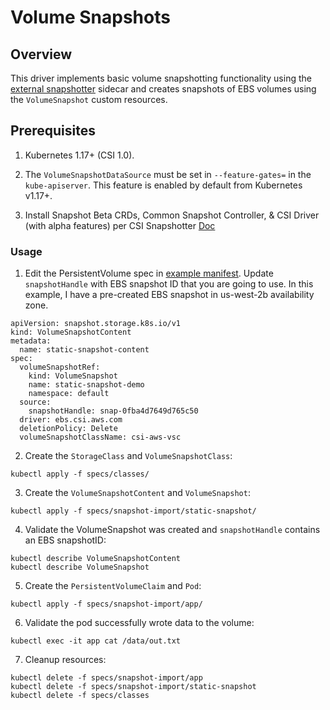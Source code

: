 # Volume Snapshots

## Overview

This driver implements basic volume snapshotting functionality using
the [external snapshotter](https://github.com/kubernetes-csi/external-snapshotter) sidecar and creates snapshots of EBS
volumes using the `VolumeSnapshot` custom resources.

## Prerequisites

1. Kubernetes 1.17+ (CSI 1.0).

2. The `VolumeSnapshotDataSource` must be set in `--feature-gates=` in the `kube-apiserver`. This feature is enabled by
   default from Kubernetes v1.17+.

3. Install Snapshot Beta CRDs, Common Snapshot Controller, & CSI Driver (with alpha features) per CSI
   Snapshotter [Doc](https://github.com/kubernetes-csi/external-snapshotter#usage)

### Usage

1. Edit the PersistentVolume spec in [example manifest](./static-snapshot/volume-snapshot-content.yaml).
   Update `snapshotHandle` with EBS snapshot ID that you are going to use. In this example, I have a pre-created EBS
   snapshot in us-west-2b availability zone.

```
apiVersion: snapshot.storage.k8s.io/v1
kind: VolumeSnapshotContent
metadata:
  name: static-snapshot-content
spec:
  volumeSnapshotRef:
    kind: VolumeSnapshot
    name: static-snapshot-demo
    namespace: default 
  source:
    snapshotHandle: snap-0fba4d7649d765c50
  driver: ebs.csi.aws.com
  deletionPolicy: Delete
  volumeSnapshotClassName: csi-aws-vsc
```

2. Create the `StorageClass` and `VolumeSnapshotClass`:

```
kubectl apply -f specs/classes/
```

3. Create the `VolumeSnapshotContent` and `VolumeSnapshot`:

```
kubectl apply -f specs/snapshot-import/static-snapshot/
```

4. Validate the VolumeSnapshot was created and `snapshotHandle` contains an EBS snapshotID:

```
kubectl describe VolumeSnapshotContent
kubectl describe VolumeSnapshot
```

5. Create the `PersistentVolumeClaim` and `Pod`:

```
kubectl apply -f specs/snapshot-import/app/
```

6. Validate the pod successfully wrote data to the volume:

```
kubectl exec -it app cat /data/out.txt
```

7. Cleanup resources:

```
kubectl delete -f specs/snapshot-import/app
kubectl delete -f specs/snapshot-import/static-snapshot
kubectl delete -f specs/classes
```
